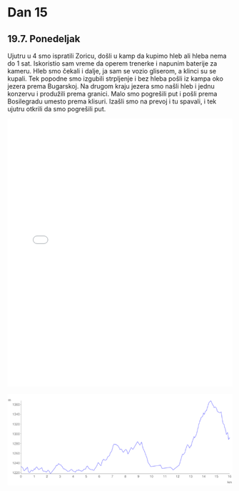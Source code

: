 # Dan 15

## 19.7. Ponedeljak

Ujutru u 4 smo ispratili Zoricu, došli u kamp da kupimo hleb ali hleba nema do 1 sat. Iskoristio sam vreme da operem trenerke i napunim baterije za kameru. Hleb smo čekali i dalje, ja sam se vozio gliserom, a klinci su se kupali. Tek popodne smo izgubili strpljenje i bez hleba pošli iz kampa oko jezera prema Bugarskoj. Na drugom kraju jezera smo našli hleb i jednu konzervu i produžili prema granici. Malo smo pogrešili put i pošli prema Bosilegradu umesto prema klisuri. Izašli smo na prevoj i tu spavali, i tek ujutru otkrili da smo pogrešili put.

<iframe width="100%" height="600px" frameborder="0" allowfullscreen src="//umap.openstreetmap.fr/en/map/bajsom-po-srbiji_570086?scaleControl=true&miniMap=false&scrollWheelZoom=false&zoomControl=true&allowEdit=false&moreControl=true&searchControl=false&tilelayersControl=null&embedControl=false&datalayersControl=null&onLoadPanel=undefined&captionBar=false&fullscreenControl=true&locateControl=false&editinosmControl=false&datalayers=1627824#13/42.6991/22.3452"></iframe>

![Visinski profil](./img/dan-15.png)
